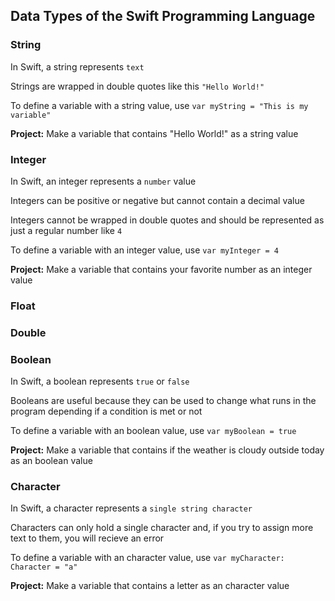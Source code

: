 ## Data Types of the Swift Programming Language

### String
In Swift, a string represents ````text````

Strings are wrapped in double quotes like this ````"Hello World!"````

To define a variable with a string value, use ````var myString = "This is my variable"````

**Project:** Make a variable that contains "Hello World!" as a string value

### Integer
In Swift, an integer represents a ````number```` value

Integers can be positive or negative but cannot contain a decimal value

Integers cannot be wrapped in double quotes and should be represented as just a regular number like ````4````

To define a variable with an integer value, use ````var myInteger = 4````

**Project:** Make a variable that contains your favorite number as an integer value

### Float

### Double

### Boolean
In Swift, a boolean represents ````true```` or ````false````

Booleans are useful because they can be used to change what runs in the program depending if a condition is met or not

To define a variable with an boolean value, use ````var myBoolean = true````

**Project:** Make a variable that contains if the weather is cloudy outside today as an boolean value

### Character
In Swift, a character represents a ````single string character````

Characters can only hold a single character and, if you try to assign more text to them, you will recieve an error

To define a variable with an character value, use ````var myCharacter: Character = "a"````

**Project:** Make a variable that contains a letter as an character value
